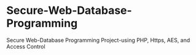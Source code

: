 # Secure-Web-Database-Programming
Secure Web-Database Programming  Project-using PHP, Https, AES, and Access Control
